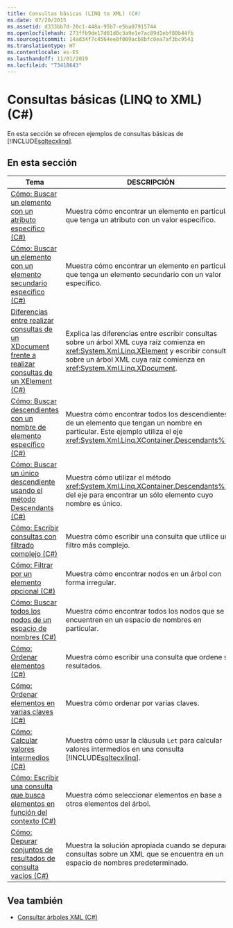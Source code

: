 ```yaml
---
title: Consultas básicas (LINQ to XML) (C#)
ms.date: 07/20/2015
ms.assetid: d333bb7d-20c1-448a-95b7-e5ba07915744
ms.openlocfilehash: 273ffb9de17d01d0c3a9e1e7ac89d1ebf80b44fb
ms.sourcegitcommit: 14ad34f7c4564ee0f009acb8bfc0ea7af3bc9541
ms.translationtype: HT
ms.contentlocale: es-ES
ms.lasthandoff: 11/01/2019
ms.locfileid: "73418643"
---
```

# <a name="basic-queries-linq-to-xml-c"></a>Consultas básicas (LINQ to XML) (C#)
En esta sección se ofrecen ejemplos de consultas básicas de [!INCLUDE[sqltecxlinq](~/includes/sqltecxlinq-md.md)].  
  
## <a name="in-this-section"></a>En esta sección  
  
|Tema|DESCRIPCIÓN|  
|-----------|-----------------|  
|[Cómo: Buscar un elemento con un atributo específico (C#)](./how-to-find-an-element-with-a-specific-attribute.md)|Muestra cómo encontrar un elemento en particular que tenga un atributo con un valor específico.|  
|[Cómo: Buscar un elemento con un elemento secundario específico (C#)](./how-to-find-an-element-with-a-specific-child-element.md)|Muestra cómo encontrar un elemento en particular que tenga un elemento secundario con un valor específico.|  
|[Diferencias entre realizar consultas de un XDocument frente a realizar consultas de un XElement (C#)](./querying-an-xdocument-vs-querying-an-xelement.md)|Explica las diferencias entre escribir consultas sobre un árbol XML cuya raíz comienza en <xref:System.Xml.Linq.XElement> y escribir consultas sobre un árbol XML cuya raíz comienza en <xref:System.Xml.Linq.XDocument>.|  
|[Cómo: Buscar descendientes con un nombre de elemento específico (C#)](./how-to-find-descendants-with-a-specific-element-name.md)|Muestra cómo encontrar todos los descendientes de un elemento que tengan un nombre en particular. Este ejemplo utiliza el eje <xref:System.Xml.Linq.XContainer.Descendants%2A>.|  
|[Cómo: Buscar un único descendiente usando el método Descendants (C#)](./how-to-find-a-single-descendant-using-the-descendants-method.md)|Muestra cómo utilizar el método <xref:System.Xml.Linq.XContainer.Descendants%2A> del eje para encontrar un sólo elemento cuyo nombre es único.|  
|[Cómo: Escribir consultas con filtrado complejo (C#)](./how-to-write-queries-with-complex-filtering.md)|Muestra cómo escribir una consulta que utilice un filtro más complejo.|  
|[Cómo: Filtrar por un elemento opcional (C#)](./how-to-filter-on-an-optional-element.md)|Muestra cómo encontrar nodos en un árbol con forma irregular.|  
|[Cómo: Buscar todos los nodos de un espacio de nombres (C#)](./how-to-find-all-nodes-in-a-namespace.md)|Muestra cómo encontrar todos los nodos que se encuentren en un espacio de nombres en particular.|  
|[Cómo: Ordenar elementos (C#)](./how-to-sort-elements.md)|Muestra cómo escribir una consulta que ordene sus resultados.|  
|[Cómo: Ordenar elementos en varias claves (C#)](./how-to-sort-elements-on-multiple-keys.md)|Muestra cómo ordenar por varias claves.|  
|[Cómo: Calcular valores intermedios (C#)](./how-to-calculate-intermediate-values.md)|Muestra cómo usar la cláusula `Let` para calcular valores intermedios en una consulta [!INCLUDE[sqltecxlinq](~/includes/sqltecxlinq-md.md)].|  
|[Cómo: Escribir una consulta que busca elementos en función del contexto (C#)](./how-to-write-a-query-that-finds-elements-based-on-context.md)|Muestra cómo seleccionar elementos en base a otros elementos del árbol.|  
|[Cómo: Depurar conjuntos de resultados de consulta vacíos (C#)](./how-to-debug-empty-query-results-sets.md)|Muestra la solución apropiada cuando se depuran consultas sobre un XML que se encuentra en un espacio de nombres predeterminado.|  
  
## <a name="see-also"></a>Vea también

- [Consultar árboles XML (C#)](how-to-find-an-element-with-a-specific-attribute.md)
